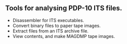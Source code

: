 ## Tools for analysing PDP-10 ITS files.

- Disassembler for ITS executables.
- Convert binary files to paper tape images.
- Extract files from an ITS archive file.
- View contents, and make MAGDMP tape images.

